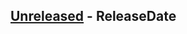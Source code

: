 <!-- next-header -->
## [Unreleased] - ReleaseDate

<!-- next-url -->
[Unreleased]: https://github.com/orf/ptail/compare/v0.0.1...HEAD
